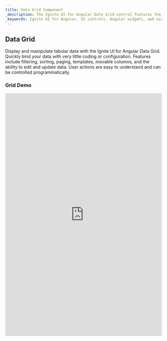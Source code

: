 ```yaml
---
title: Data Grid Component
_description: The Ignite UI for Angular Data Grid control features the fastest, touch-responsive data-rich grid with popular features, including hierarchical and list views.
_keywords: Ignite UI for Angular, UI controls, Angular widgets, web widgets, UI widgets, Angular, Native Angular Components Suite, Native Angular Controls, Native Angular Components Library, Angular Data Grid component, Angular Data Grid control
---
```


## Data Grid
<p class="highlight">Display and manipulate tabular data with the Ignite UI for Angular Data Grid. Quickly bind your data with very little coding or configuration. Features include filtering, sorting, paging, templates, movable columns, and the ability to edit and update data. User actions are easy to understand and can be controlled programmatically.</p>
<div class="divider"></div>

### Grid Demo
<div class="sample-container" style="height:780px">
    <iframe src='https://www.infragistics.com/angular-demos/grid' width="100%" height="100%" seamless frameBorder="0"></inframe>
</div>
<div class="divider--half"></div>

### Dependencies
The grid is exported as a feature `NgModule`, thus making the grid availabe across your application is just importing the *IgxGridModule*
inside your `AppModule`:

```typescript
// app.module.ts

import { IgxGridModule } from 'igniteui-js-blocks/main';

@NgModule({
    imports: [
        ...
        IgxGridModule,
        ...
    ]
})
export class AppModule {}
```

Each of the components, directives and helper classes in the *IgxGridModule* can be imported either through the *grid.component* or through
the main bundle in *igniteui-js-blocks*. While you don't need to import all of them to instantiate and use the grid, you usually will import them
(or your editor will auto-import them for you) when declaring types that are part of the grid API.

```typescript
import { IgxGridComponent } from 'igniteui-js-blocks/grid/grid.component';
...

@ViewChild('myGrid', { read: IgxGridComponent }) public grid: IgxGridComponent;
```

<div class="divider--half"></div>

### Usage
Now that we have the grid module imported, let’s get started with a basic configuration of the **igx-grid** that binds to local data:

```html
<igx-grid #grid1 id="grid1" [data]="localData" [autoGenerate]="true"></igx-grid>
```
The **id** property is a string value and is the unique identifier of the grid, while **data** binds the grid, in this case to local data.

The **autoGenerate** property tells the **igx-grid** to autogenerate columns based on the data source fields. Otherwise, the developer needs to explicitly define the columns and the mapping to the data source fields.
<div class="divider--half"></div>

### Columns configuration

**IgxGridColumnComponent** is used to define the grid's *columns* collection and to enable features per column like **filtering**, **sorting**, and **paging**. Cell, header, and footer templates are also available.

Let's turn the autogenerating option off and define the columns collection in the markup:

```html
<igx-grid #grid1 [data]="data | async" [autoGenerate]="false" [paging]="true" [perPage]="6" (onColumnInit)="initColumns($event)"
    (onCellSelection)="selectCell($event)">
    <igx-column field="Name" [sortable]="true" header=" " [filtering]="true"></igx-column>
    <igx-column field="AthleteNumber" [sortable]="true" header="Athlete number"></igx-column>
    <igx-column field="TrackProgress" header="Track progress">
        <ng-template igxCell let-col="column" let-ri="rowIndex" let-item="item">
            <igx-linear-bar [striped]="false" [value]="item" [max]="100">
            </igx-linear-bar>
        </ng-template>
    </igx-column>
</igx-grid>
```
Columns options can also be set in code in the initColumns event:

```typescript
public initColumns(event: IgxGridColumnInitEvent) {
    const column: IgxColumnComponent = event.column;
    if (column.field === 'ProductName') {
      column.filtering = true;
      column.sortable = true;
      column.editable = true;
    }
}
```
The above code will make the column sortable, filterable, and editable and will bring the corresponding features UI (like inputs for editing and save dialogs) out of the box.
<div class="divider--half"></div>

### Data binding
Before going any further with the grid we want to change the grid to bind to remote data, as it will in a real-life scenario. A good practice is to separate all data fetching related logic in a separate data service, so we are going to create a service which
will handle the fetching of data from the server.

Let's implement our service in a separate file

```typescript
// northwind.service.ts

import { Injectable } from '@angular/core';
import { HttpClient } from '@angular/common/http';
import { Observable } from 'rxjs/Observable';
import { of } from 'rxjs/observable/of';
import { catchError, map } from 'rxjs/operators';
```

If you're familiar with Angular this should be no surprise to you.
We're importing the `Injectable` decorator which is an [essential ingredient](https://angular.io/guide/dependency-injection) in every Angular service definition. The `HttpClient` will provide us with the functionality to communicate with
backend services. It returns an `Observable` of some result on which we will subscribe in our grid component.

**Note**: Before Angular 5 the `HttpClient` was located in `@angular/http` and was named `Http`.

Since we will receive a JSON response containing an array of records we may as well help ourselves by specifing what kind
of data we're expecting to be returned in the observable by defining an interface with the correct shape. Typechecking
is always worth it and can save you some headaches down the road.

```typescript
// northwind.service.ts

export interface NorthwindRecord {
    ProductID: number;
    ProductName: string;
    SupplierID: number;
    CategoryID: number;
    QuantityPerUnit: string;
    UnitPrice: number;
    UnitsInStock: number;
    UnitsOnOrder: number;
    ReorderLevel: number;
    Discontinued: boolean;
    CategoryName: string;
}
```

The service itself is pretty simple consisting of one method: `fetchData` that will return an `Observable<NorthwindRecord[]>`.
In case where the request fails for some reason (server unavailable, network error, etc), the `HttpClient` will return an
error. We'll leverage the `catchError` operator which intercepts and *Observable* that failed and passes the error to an error handler.
Our error handler will log the error and return a safe value.

```typescript
// northwind.service.ts

@Injectable()
export class NorthwindService {

    private url = 'http://services.odata.org/V4/Northwind/Northwind.svc/Alphabetical_list_of_products';

    constructor(private http: HttpClient) {}

    public fetchData(): Observable<NorthwindRecord[]> {
        return this.http.get(this.url)
            .pipe(
                map(response => response['value']),
                catchError(this.errorHandler('Error loading northwind data', []))
            );
    }

    private errorHandler<T>(message: string, result: T) {
        return (error: any): Observable<any> => {
            console.error(`${message}: ${error.message}`);
            return of(result as T);
        }
    }
}
```

Make sure to import both the `HttpClientModule` and our service in the application module and register the service as a provider.

```typescript
// app.module.ts

import { HttpClientModule } from '@angular/common/http';
...
import { NorthwindService } from './northwind.service';

@NgModule({
    imports: [
        ...
        HttpClientModule
        ...
    ],
    providers: [
        NorthwindService
    ]
})
export class AppModule {}
```


After implementing the service we will inject it in our components constructor and use it to retrieve the data.
The `ngOnInit` lifecycle hook is a good place to make our the initial request.

**Note**: In the code below you may wonder why are we setting the *records* property to an empty array before subscribing to the service.
The Http request is asynchronous and until it completes the *records* property will be *undefined* which will result in an error
when the grid tries to bind to it. You should either initialize it with a default value or use a `BehaviorSubject`.

```typescript
// my.component.ts

@Component({
    ...
})
export class MyComponent implements OnInit {

    public records: NorthwindRecord[];


    constructor(private northwindService: NorthwindService) {}

    ngOnInit() {
        this.records = [];
        this.northwindService.fetchData().subscribe((records) => this.records = records);
    }
}
```

and in the template of the component:

```html
<igx-grid [data]="records">
    <igx-column field="ProductId"></igx-column>
    <!-- rest of the column definitions -->
    ...
</igx-grid>
```

**Note**: The grid `autoGenerate` property is best to be avoided when binding to remote data for now. It assumes your data is available in order
to inspect it and generate the appropriate columns. As this usually is not the case unitl the remote service responds,
the grid will throw an error. It is in our roadmap for future versions.

<div class="divider--half"></div>

### CRUD operations though the API

Corresponding public methods are exposed for developers to perform CRUD operations:

```typescript
public addRow() {
    const record = {ProductID: this.grid1.data[this.grid1.data.length - 1].ProductID + 1, ProductName: 'Camembert Pierrot'};
    this.grid1.addRow(record);
}

public updateRecord(event) {
    this.grid1.updateCell(this.selectedCell.rowIndex, this.selectedCell.columnField, event);
    this.grid1.getCell(this.selectedCell.rowIndex, this.selectedCell.columnField);
}

public deleteRow(event) {
    this.selectedRow = Object.assign({}, this.grid1.getRow(this.selectedCell.rowIndex));
    this.grid1.deleteRow(this.selectedCell.rowIndex);
    this.selectedCell = {};
    this.snax.message = `Row with ID ${this.selectedRow.record.ID} was deleted`;
    this.snax.show();
}
```
These can be wired to user interactions, not necessarily related to the **igx-grid**; for example, a button click:
```html
<button igxButton igxRipple (click)="deleteRow($event)">Delete Row</button>
```
<div class="divider--half"></div>

### Paging
**Paging** is initialized on the root **igx-grid** component, and is configurable via the `paging` and `perPage` options. Paging is a Boolean that controls whether the feature is enabled and the perPage option controls the visible records per page. Let’s update our grid to provide paging:

```html
<igx-grid #grid1 [data]="data | async" [paging]="true" [perPage]="20" [autoGenerate]="false"></igx-grid>
```
<div class="divider--half"></div>

### Filtering
**Filtering** is enabled on column level, either using markup or code using the `filtering` input. In addition, `filteringCondition` and `filteringIgnoreCase` options are provided to customize the filtering behavior. `filteringCondition` is a function that does filtering on a specific condition, and if not set the default value falls back to "contains". `filteringIgnoreCase` is a boolean that controls whether capitalization is ignored. We have already enabled filtering on columns, so now we can customize the behavior:

```html
<igx-column [field]="'ProductName'" [header]="'ProductName'" [sortable]="false" [filtering]="true" [filteringIgnoreCase]="false">
</igx-column>
```
<div class="divider--half"></div>

### Sorting
**Sorting** is also enabled on column level, meaning that the **igx-grid** can have both sortable and non-sortable columns. This is done via the sortable option, which takes a Boolean value as demonstrated already in the above code examples. In addition, the developer may want to have the grid sorted on load, which is done by passing the sorting expression to the State property:

```typescript
public ngOnInit(): void {
    this.data = this.localService.records;

    this.grid1.state = {
        paging: {
            index: 2,
            recordsPerPage: 10
        },
        sorting: {
            expressions: [
                {
                    fieldName: 'TrackProgress',
                    dir: SortingDirection.Desc
                }
            ],
            strategy: new StableSortingStrategy()
        }
    };
}
```
As we can see from the above example, the State property defines the state not only for sorting, but also for paging and filtering.
<div class="divider"></div>

## API

### Inputs

Below is the list of all inputs that the developers may set to configure the grid look/behavior:
| Name | Type | Description |
| :--- |:--- | :--- |
| id  | string  | Unique identifier of the Grid |
| `paging`  | bool  | Enables paging feature |
| `perPage`  | number  | Visible items per page, default is 25 |
| `state`  | IDataState  | Define filtering, sorting and paging state  |
| `autoGenerate`  | boolean  | Autogenerate grid's columns, default value is *false* |
<div class="divider--half"></div>

### Outputs
A list of the events emitted by the **igx-grid**:

| Name | Description |
| :--- | :--- |
| *Event emitters* | *Notify for a change* |
| `onEditDone`  | Used on update row to emit the updated row  |
| `onFilterDone`  | Used when filtering data to emit the column and filtering expression  |
| `onSortingDone`  | Used when sorting data to emit the column, direction and sorting expression  |
| `onMovingDone`  | Used when moving column to emit the drop event  |
| `onCellSelection`  | Used when focusing a cell to emit the cell  |
| `onRowSelection`  | Used when focusing a row to emit the row  |
| `onPagingDone`  | Used when paginating to emit paginator event  |
| `onColumnInit`  | Used when initializing a column to emit it  |
| `onBeforeProcess`  | Emit binding behavior  |
<div class="divider"></div>

Defining handlers for these event emitters is done using declarative event binding:
```html
<igx-grid #grid1 [data]="data | async" [autoGenerate]="false"
 (onColumnInit)="initColumns($event)" (onCellSelection)="selectCell($event)"></igx-grid>
```
<div class="divider--half"></div>

### Methods
Here is a list of all public methods exposed by the **igx-grid**:

| Signature | Description |
| :--- | :--- |
| `getColumnByIndex(index: number)`  | Get grid column by index  |
| `getColumnByField(field: string)`  | Get grid column by field name  |
| `getCell(rowIndex: number, columnField: string)` | Returns the cell at rowIndex/columnIndex.  |
| `getRow(rowIndex: number)` | Returns row  |
| `focusCell` | Focuses the grid cell at position row x column  |
| `focusRow` | Focuses the grid row at `index`.  |
| `filterData` | Filter data by search term and column  |
| `addRow` | Add record to the grid data container  |
| `deleteRow` | Remove record from the grid data container  |
| `updateRow` | Update record from the grid data container  |
| `updateCell` | Update grid cell by index, column field and passed value  |
| `sortColumn` | Sort grid column  |
| `paginate` | Change the current page by passed number  |
<div class="divider--half"></div>

#### Inputs

Inputs available on the **IgxGridColumnComponent** to define columns:
| Name | Type | Description |
| :--- |:--- | :--- |
| `field`  | string  | Column field name |
| `header`  | string  | Column header text |
| `sortable`  | boolean  | Set column to be sorted or not |
| `editable`  | boolean  | Set column values to be editable |
| `filtering`  | boolean  | Set column values to be filterable |
| `hidden`  | boolean  | Visibility of the column |
| `movable`  | boolean  | Column moving |
| `width`  | string  | Columns width |
| `index`  | string  | Column index |
| `filteringCondition`  | FilteringCondition  | Boolean, date, string or number conditions. Default is string *contains*  |
| `filteringIgnoreCase`  | boolean  | Ignore capitalization of words |
| `dataType`  | DataType  | String, number, Boolean or Date |
<div class="divider--half"></div>
